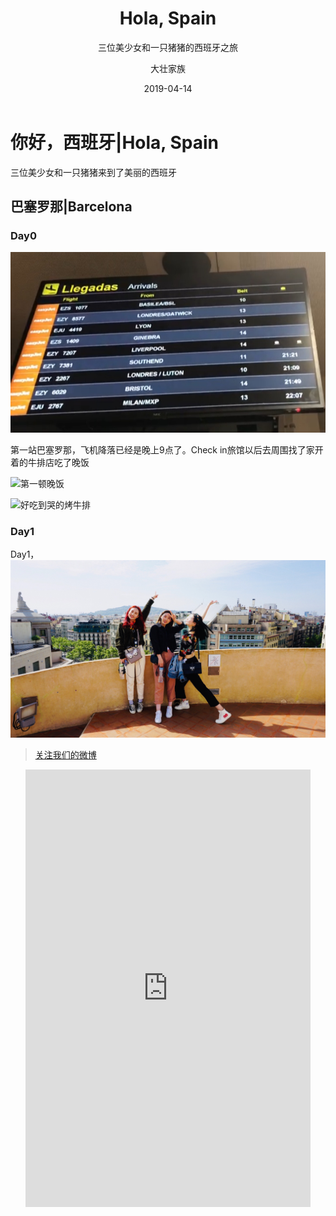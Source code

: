 ﻿---
layout:     post
title:      Hola, Spain
subtitle:   三位美少女和一只猪猪的西班牙之旅
date:       2019-04-14
author:     大壮家族
header-img: img/BackG2.jpg
catalog: false
tags:
    - Spain
---

# 你好，西班牙|Hola, Spain
三位美少女和一只猪猪来到了美丽的西班牙

## 巴塞罗那|Barcelona
### Day0

![Arrived](https://raw.githubusercontent.com/bigstrongfamily/bigstrongfamily.github.io/master/img/Screenshot_2019-04-15-01-20-53-262_com.miui.video.png)


第一站巴塞罗那，飞机降落已经是晚上9点了。Check in旅馆以后去周围找了家开着的牛排店吃了晚饭




![第一顿晚饭](https://raw.githubusercontent.com/bigstrongfamily/bigstrongfamily.github.io/master/img/IMG_20190414_225421.jpg)

![好吃到哭的烤牛排](https://raw.githubusercontent.com/bigstrongfamily/bigstrongfamily.github.io/master/img/mmexport1555285677549.jpg)

### Day1

Day1，
![whisky](https://raw.githubusercontent.com/bigstrongfamily/bigstrongfamily.github.io/master/img/mmexport1555369529146.jpg)







>[关注我们的微博](https://www.weibo.com/u/5896108037)
<div id="weibo" class="panel">  
    <ul class="panel_body">  
        <iframe id="weibo" style="width:95%; height:700px;" frameborder="0" scrolling="no" src="https://www.weibo.com/u/5896108037?from=myfollow_all&is_all=1"></iframe>  
    </ul>  
</div>

